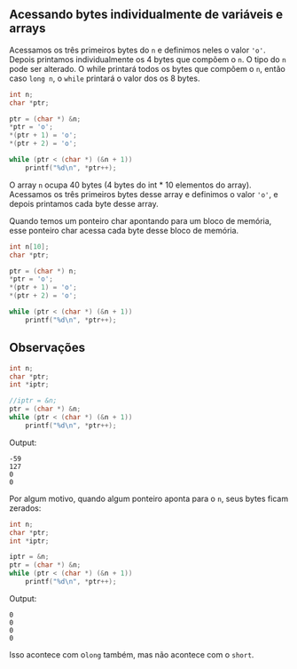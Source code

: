 ## Acessando bytes individualmente de variáveis e arrays

Acessamos os três primeiros bytes do `n` e definimos neles o valor `'o'`. Depois printamos individualmente os 4 bytes que compõem o `n`. O tipo do `n` pode ser alterado. O while printará todos os bytes que compõem o `n`, então caso `long n`, o `while` printará o valor dos os 8 bytes.

```c
int n;
char *ptr;

ptr = (char *) &n;
*ptr = 'o';
*(ptr + 1) = 'o';
*(ptr + 2) = 'o';

while (ptr < (char *) (&n + 1))
	printf("%d\n", *ptr++);
```
O array `n` ocupa 40 bytes (4 bytes do int * 10 elementos do array). Acessamos os três primeiros bytes desse array e definimos o valor `'o'`, e depois printamos cada byte desse array.

Quando temos um ponteiro char apontando para um bloco de memória, esse ponteiro char acessa cada byte desse bloco de memória.

```c
int n[10];
char *ptr;

ptr = (char *) n;
*ptr = 'o';
*(ptr + 1) = 'o';
*(ptr + 2) = 'o';

while (ptr < (char *) (&n + 1))
	printf("%d\n", *ptr++);
```


## Observações

```c
int n;
char *ptr;
int *iptr;

//iptr = &n;
ptr = (char *) &n;
while (ptr < (char *) (&n + 1))
	printf("%d\n", *ptr++);
```
Output:
```
-59
127
0
0
```
Por algum motivo, quando algum ponteiro aponta para o `n`, seus bytes ficam zerados:
```c
int n;
char *ptr;
int *iptr;

iptr = &n;
ptr = (char *) &n;
while (ptr < (char *) (&n + 1))
	printf("%d\n", *ptr++);
```
Output:
```
0
0
0
0
```

Isso acontece com o`long` também, mas não acontece com o `short`.